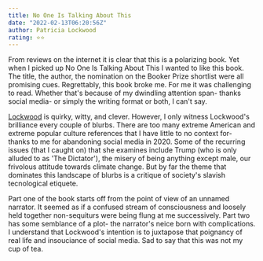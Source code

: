 ```yaml
---
title: No One Is Talking About This
date: "2022-02-13T06:20:56Z"
author: Patricia Lockwood
rating: ⭐⭐
---
```


<style>

</style>

From reviews on the internet it is clear that this is a polarizing book. Yet when I picked up No One Is Talking About This I wanted to like this book. The title, the author, the nomination on the Booker Prize shortlist were all promising cues. Regrettably, this book broke me. For me it was challenging to read. Whether that's because of my dwindling attention span- thanks social media- or simply the writing format or both, I can't say.

<a href="https://www.goodreads.com/author/show/5220577.Patricia_Lockwood">Lockwood</a> is quirky, witty, and clever. However, I only witness Lockwood's brilliance every couple of blurbs. There are too many extreme American and extreme popular culture references that I have little to no context for- thanks to me for abandoning social media in 2020. Some of the recurring issues (that I caught on) that she examines include Trump (who is only alluded to as 'The Dictator'), the misery of being anything except male, our frivolous attitude towards climate change. But by far the theme that dominates this landscape of blurbs is a critique of society's slavish tecnological etiquete.

Part one of the book starts off from the point of view of an unnamed narrator. It seemed as if a confused stream of consciousness and loosely held together non-sequiturs were being flung at me successively. Part two has some semblance of a plot- the narrator's neice born with complications. I understand that Lockwood's intention is to juxtapose that poignancy of real life and insouciance of social media. Sad to say that this was not my cup of tea.
